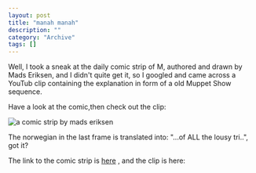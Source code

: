 ```yaml
--- 
layout: post 
title: "manah manah"
description: ""
category: "Archive"
tags: []
---  
```

<p>Well, I took a sneak at the daily comic strip of M, authored and drawn by Mads Eriksen, and I didn't quite get it, so I googled and came across a YouTub clip containing the explanation in form of a old Muppet Show sequence.</p> <p>Have a look at the comic,then check out the clip:</p> <p><img src="http://cdn.umedia.no/img/mmanah.png" alt="a comic strip by mads eriksen" title="manah manah"/></p> <p>The norwegian in the last frame is translated into: "...of ALL the lousy tri..", got it? </p><p>The link to the comic strip is <a href="http://www.start.no/tegneserier/m/?1169852400">here</a> , and the clip is here:</p> <object width="425" height="350"><param name="movie" value="http://www.youtube.com/v/7wMHcpMmV9g"></param><param name="wmode" value="transparent"></param><embed src="http://www.youtube.com/v/7wMHcpMmV9g" type="application/x-shockwave-flash" wmode="transparent" width="425" height="350"></embed></object>

